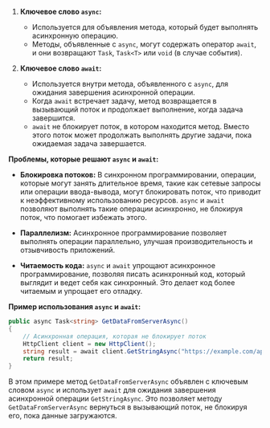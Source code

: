 
1. **Ключевое слово `async`:** 
   - Используется для объявления метода, который будет выполнять асинхронную операцию.
   - Методы, объявленные с `async`, могут содержать оператор `await`, и они возвращают `Task`, `Task<T>` или `void` (в случае события).

2. **Ключевое слово `await`:**
   - Используется внутри метода, объявленного с `async`, для ожидания завершения асинхронной операции.
   - Когда `await` встречает задачу, метод возвращается в вызывающий поток и продолжает выполнение, когда задача завершится.
   - `await` не блокирует поток, в котором находится метод. Вместо этого поток может продолжать выполнять другие задачи, пока ожидаемая задача завершается.

**Проблемы, которые решают `async` и `await`:**

- **Блокировка потоков:** В синхронном программировании, операции, которые могут занять длительное время, такие как сетевые запросы или операции ввода-вывода, могут блокировать поток, что приводит к неэффективному использованию ресурсов. `async` и `await` позволяют выполнять такие операции асинхронно, не блокируя поток, что помогает избежать этого.

- **Параллелизм:** Асинхронное программирование позволяет выполнять операции параллельно, улучшая производительность и отзывчивость приложений.

- **Читаемость кода:** `async` и `await` упрощают асинхронное программирование, позволяя писать асинхронный код, который выглядит и ведет себя как синхронный. Это делает код более читаемым и упрощает его отладку.

**Пример использования `async` и `await`:**

```csharp
public async Task<string> GetDataFromServerAsync()
{
    // Асинхронная операция, которая не блокирует поток
    HttpClient client = new HttpClient();
    string result = await client.GetStringAsync("https://example.com/api/data");
    return result;
}
```

В этом примере метод `GetDataFromServerAsync` объявлен с ключевым словом `async` и использует `await` для ожидания завершения асинхронной операции `GetStringAsync`. Это позволяет методу `GetDataFromServerAsync` вернуться в вызывающий поток, не блокируя его, пока данные загружаются.